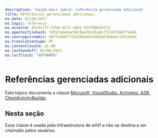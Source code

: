 ```yaml
---
description: 'Saiba mais sobre: referência gerenciada adicional'
title: Referências gerenciadas adicionais
ms.date: 03/30/2017
ms.topic: reference
ms.assetid: 453917f7-5fb9-4572-a681-853f80b2b7c5
ms.openlocfilehash: fdfbfa9e8ae58c8eafbc8ba6c77220f288f7a546
ms.sourcegitcommit: ddf7edb67715a5b9a45e3dd44536dabc153c1de0
ms.translationtype: MT
ms.contentlocale: pt-BR
ms.lasthandoff: 02/06/2021
ms.locfileid: "99748889"
---
```

# <a name="additional-managed-reference"></a>Referências gerenciadas adicionais

Este tópico documenta a classe [Microsoft. VisualStudio. Activities. ASR. ClientActivityBuilder](microsoft-visualstudio-activities-asr-clientactivitybuilder.md) .  
  
## <a name="in-this-section"></a>Nesta seção  

 Essa classe é usada pela infraestrutura de wfd1 e não se destina a ser chamado pelos usuários.
